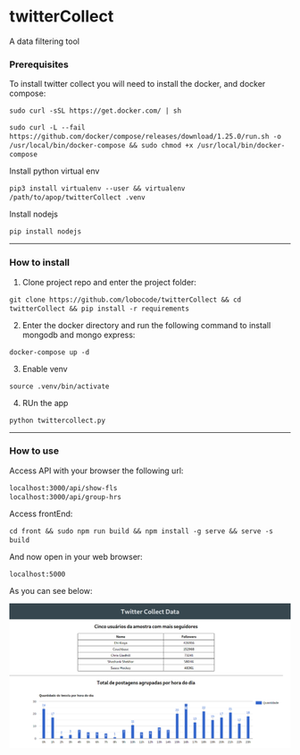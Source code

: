 # twitterCollect
A data filtering tool

### Prerequisites

To install twitter collect you will need to install the docker, and docker compose:

```
sudo curl -sSL https://get.docker.com/ | sh
```

```
sudo curl -L --fail https://github.com/docker/compose/releases/download/1.25.0/run.sh -o /usr/local/bin/docker-compose && sudo chmod +x /usr/local/bin/docker-compose
```

Install python virtual env

```
pip3 install virtualenv --user && virtualenv /path/to/apop/twitterCollect .venv
```

Install nodejs

```
pip install nodejs 
```

---

### How to install


1. Clone project repo and enter the project folder:

```
git clone https://github.com/lobocode/twitterCollect && cd twitterCollect && pip install -r requirements
```

2. Enter the docker directory and run the following command to install mongodb and mongo express:

```
docker-compose up -d 
```

3. Enable venv

```
source .venv/bin/activate
```

4. RUn the app

```
python twittercollect.py
```

---

### How to use

Access API with your browser the following url:

```
localhost:3000/api/show-fls
localhost:3000/api/group-hrs

```

Access frontEnd:

```
cd front && sudo npm run build && npm install -g serve && serve -s build
```

And now open in your web browser:

```
localhost:5000
```

As you can see below:

![tcollect](https://raw.githubusercontent.com/lobocode/twitterCollect/master/img/tcollect.png)




